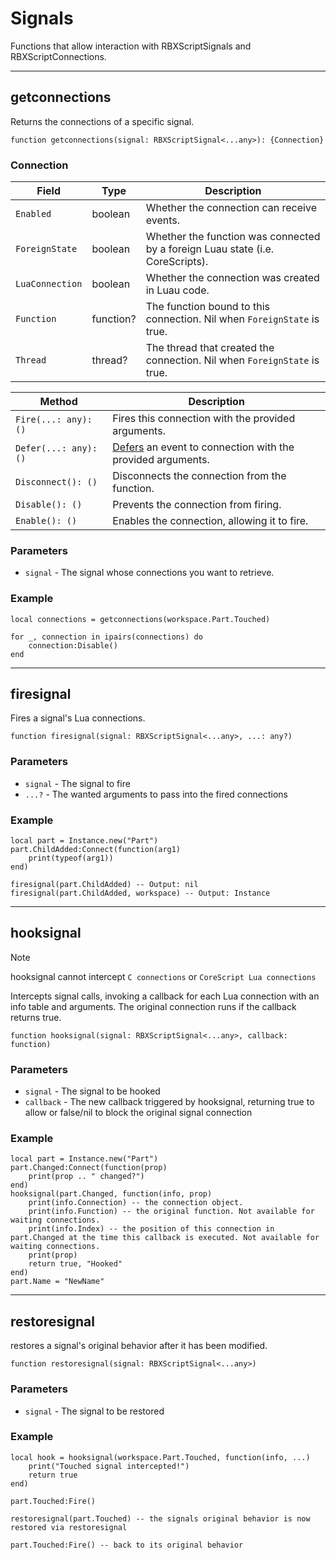 # Signals

Functions that allow interaction with RBXScriptSignals and RBXScriptConnections.

---

## getconnections

Returns the connections of a specific signal.

```luau
function getconnections(signal: RBXScriptSignal<...any>): {Connection}
```

### Connection

| Field | Type | Description |
| ----- | ---- | ----------- |
| `Enabled` | boolean | Whether the connection can receive events. |
| `ForeignState` | boolean | Whether the function was connected by a foreign Luau state (i.e. CoreScripts). |
| `LuaConnection` | boolean | Whether the connection was created in Luau code. |
| `Function` | function? | The function bound to this connection. Nil when `ForeignState` is true. |
| `Thread` | thread? | The thread that created the connection. Nil when `ForeignState` is true. |

| Method | Description |
| ----- | ----------- |
| `Fire(...: any): ()` | Fires this connection with the provided arguments. |
| `Defer(...: any): ()` | [Defers](https://devforum.roblox.com/t/beta-deferred-lua-event-handling/1240569) an event to connection with the provided arguments. |
| `Disconnect(): ()` | Disconnects the connection from the function. |
| `Disable(): ()` | Prevents the connection from firing. |
| `Enable(): ()` | Enables the connection, allowing it to fire. |

### Parameters

- `signal` - The signal whose connections you want to retrieve.

### Example

```luau
local connections = getconnections(workspace.Part.Touched)

for _, connection in ipairs(connections) do
    connection:Disable()
end
```
---

## firesignal

Fires a signal's Lua connections.

```luau
function firesignal(signal: RBXScriptSignal<...any>, ...: any?)
```

### Parameters

- `signal` - The signal to fire
- `...?` - The wanted arguments to pass into the fired connections 

### Example

```luau
local part = Instance.new("Part")
part.ChildAdded:Connect(function(arg1)
    print(typeof(arg1))
end)

firesignal(part.ChildAdded) -- Output: nil
firesignal(part.ChildAdded, workspace) -- Output: Instance
```

---

## hooksignal

> [!NOTE]
> hooksignal cannot intercept `C connections` or `CoreScript Lua connections`

Intercepts signal calls, invoking a callback for each Lua connection with an info table and arguments. The original connection runs if the callback returns true.

```luau
function hooksignal(signal: RBXScriptSignal<...any>, callback: function)
```

### Parameters

- `signal` - The signal to be hooked
- `callback` - The new callback triggered by hooksignal, returning true to allow or false/nil to block the original signal connection

### Example

```luau
local part = Instance.new("Part")
part.Changed:Connect(function(prop)
    print(prop .. " changed?")
end)
hooksignal(part.Changed, function(info, prop)
    print(info.Connection) -- the connection object.
    print(info.Function) -- the original function. Not available for waiting connections.
    print(info.Index) -- the position of this connection in part.Changed at the time this callback is executed. Not available for waiting connections.
    print(prop)
    return true, "Hooked"
end)
part.Name = "NewName"
```

---

## restoresignal

restores a signal's original behavior after it has been modified.

```luau
function restoresignal(signal: RBXScriptSignal<...any>)
```

### Parameters

- `signal` - The signal to be restored

### Example

```luau
local hook = hooksignal(workspace.Part.Touched, function(info, ...)
    print("Touched signal intercepted!")
    return true
end)

part.Touched:Fire()

restoresignal(part.Touched) -- the signals original behavior is now restored via restoresignal

part.Touched:Fire() -- back to its original behavior
```
